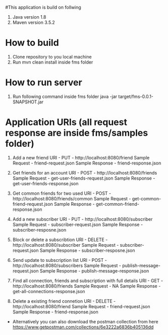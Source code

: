 #This application is build on follwing
1. Java version 1.8
2. Maven version 3.5.2

# How to build
1. Clone repository to you local machine
2. Run mvn clean install inside fms folder

# How to run server
1. Run following command inside fms folder
java -jar target/fms-0.0.1-SNAPSHOT.jar

# Application URIs (all request response are inside fms/samples folder)
1. Add a new friend
URI - PUT - http://localhost:8080/friend
Sample Request - friend-request.json
Sample Response - friend-response.json

2. Get friends for an account
URI - POST - http://localhost:8080/friends
Sample Request - get-user-friends-request.json
Sample Response - get-user-friends-response.json

3. Get common friends for two used
URI - POST - http://localhost:8080/friends/common
Sample Request - get-common-friend-request.json
Sample Response - get-common-friend-response.json

4. Add a new subscriber
URI - PUT - http://localhost:8080/subscriber
Sample Request - subscriber-request.json
Sample Response - subscriber-resposne.json

5. Block or delete a subscribtion
URI - DELETE - http://localhost:8080/subscriber
Sample Request - subscriber-request.json
Sample Response - subscriber-resposne.json

6. Send update to subscription list
URI - POST - http://localhost:8080/subscribers
Sample Request - publish-message-request.json
Sample Response - publish-message-response.json

7. Find all connection, friends and subscription with full details
URI - GET - http://localhost:8080/friends
Sample Request - NA
Sample Response - get-all-connections-response.json

8. Delete a existing friend connetion
URI - DELETE - http://localhost:8080/friend
Sample Request - friend-request.json
Sample Response - friend-response.json

- Alternatively you can also download the postman collection from here
https://www.getpostman.com/collections/6e3222a6836b405136dd